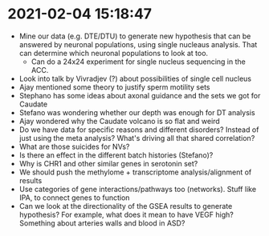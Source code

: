# 2021-02-04 15:18:47

* Mine our data (e.g. DTE/DTU) to generate new hypothesis that can be answered
  by neuronal populations, using single nucleaus analysis. That can determine
  which neuronal populations to look at too.
    * Can do a 24x24 experiment for single nucleus sequencing in the ACC. 
* Look into talk by Vivradjev (?) about possibilities of single cell nucleus
* Ajay mentioned some theory to justify sperm motility sets
* Stephano has some ideas about axonal guidance and the sets we got for Caudate
* Stefano was wondering whether our depth was enough for DT analysis
* Ajay wondered why the Caudate volcano is so flat and weird
* Do we have data for specific reasons and different disorders? Instead of just
  using the meta analysis?
  What's driving all that shared correlation?
* What are those suicides for NVs?
* Is there an effect in the different batch histories (Stefano)?
* Why is CHR1 and other similar genes in serotonin set?
* We should push the methylome + transcriptome analysis/alignment of results
* Use categories of gene interactions/pathways too (networks). Stuff like IPA,
  to connect genes to function
* Can we look at the directionality of the GSEA results to generate hypothesis?
  For example, what does it mean to have VEGF high? Something about arteries
  walls and blood in ASD?